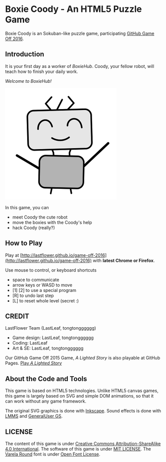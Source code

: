 # Boxie Coody - An HTML5 Puzzle Game

Boxie Coody is an Sokuban-like puzzle game, participating [GitHub Game Off 2016](https://github.com/blog/2274-game-off-theme-announcement).

## Introduction

It is your first day as a worker of _BoxieHub_.
Coody, your fellow robot, will teach how to finish your daily work.

_Welcome to BoxieHub!_

![Coody](coody-smile-360.png)

In this game, you can

* meet Coody the cute robot
* move the boxies with the Coody's help
* hack Coody (really?)

## How to Play

Play at [http://lastflower.github.io/game-off-2016](http://lastflower.github.io/game-off-2016) with **latest Chrome or Firefox**.

Use mouse to control, or keyboard shortcuts
* space to communicate
* arrow keys or WASD to move
* [1] [2] to use a special program
* [R] to undo last step
* [L] to reset whole level (secret :)

## CREDIT

LastFlower Team (LastLeaf, tongtongggggg)

* Game design: LastLeaf, tongtongggggg
* Coding: LastLeaf
* Art & SE: LastLeaf, tongtongggggg

Our GitHub Game Off 2015 Game, _A Lighted Story_ is also playable at GitHub Pages. [Play _A Lighted Story_](http://mistymiracle.github.io/a-lighted-story/)

## About the Code and Tools

This game is based on HTML5 technologies.
Unlike HTML5 canvas games, this game is largely based on SVG and simple DOM animations,
so that it can work without any game framework.

The original SVG graphics is done with [Inkscape](https://inkscape.org/).
Sound effects is done with [LMMS](https://lmms.io/) and [GeneralUser GS](http://www.schristiancollins.com/generaluser.php).

## LICENSE

The content of this game is under [Creative Commons Attribution-ShareAlike 4.0 International](https://creativecommons.org/licenses/by-sa/4.0/).
The software of this game is under [MIT LICENSE](https://opensource.org/licenses/mit-license.html).
The [Varela Round](https://github.com/alefalefalef/Varela-Round-Hebrew) font is under [Open Font License](http://scripts.sil.org/cms/scripts/page.php?site_id=nrsi&id=OFL_web).
